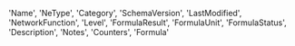
'Name', 'NeType', 'Category', 'SchemaVersion', 'LastModified',
       'NetworkFunction', 'Level', 'FormulaResult', 'FormulaUnit',
       'FormulaStatus', 'Description', 'Notes', 'Counters', 'Formula'
